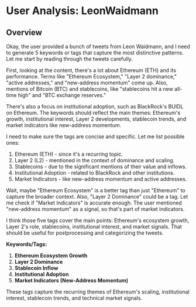 # User Analysis: LeonWaidmann

## Overview

<think>
Okay, the user provided a bunch of tweets from Leon Waidmann, and I need to generate 5 keywords or tags that capture the most distinctive patterns. Let me start by reading through the tweets carefully.

First, looking at the content, there's a lot about Ethereum (ETH) and its performance. Terms like "Ethereum Ecosystem," "Layer 2 dominance," "active addresses," and "new-address momentum" come up. Also, mentions of Bitcoin (BTC) and stablecoins, like "stablecoins hit a new all-time high" and "BTC exchange reserves." 

There's also a focus on institutional adoption, such as BlackRock's BUIDL on Ethereum. The keywords should reflect the main themes: Ethereum's growth, institutional interest, Layer 2 developments, stablecoin trends, and market indicators like new-address momentum.

I need to make sure the tags are concise and specific. Let me list possible ones:

1. Ethereum (ETH) - since it's a recurring topic.
2. Layer 2 (L2) - mentioned in the context of dominance and scaling.
3. Stablecoins - due to the significant mentions of their value and inflows.
4. Institutional Adoption - related to BlackRock and other institutions.
5. Market Indicators - like new-address momentum and active addresses.

Wait, maybe "Ethereum Ecosystem" is a better tag than just "Ethereum" to capture the broader context. Also, "Layer 2 Dominance" could be a tag. Let me check if "Market Indicators" is accurate enough. The user mentioned "new-address momentum" as a signal, so that's part of market indicators. 

I think those five tags cover the main points: Ethereum's ecosystem growth, Layer 2's role, stablecoins, institutional interest, and market signals. That should be useful for postprocessing and categorizing the tweets.
</think>

**Keywords/Tags:**  
1. **Ethereum Ecosystem Growth**  
2. **Layer 2 Dominance**  
3. **Stablecoin Inflow**  
4. **Institutional Adoption**  
5. **Market Indicators (New-Address Momentum)**  

These tags capture the recurring themes of Ethereum's scaling, institutional interest, stablecoin trends, and technical market signals.
